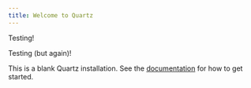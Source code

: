 ```yaml
---
title: Welcome to Quartz
---
```


Testing!

Testing (but again)!

This is a blank Quartz installation.
See the [documentation](https://quartz.jzhao.xyz) for how to get started.
